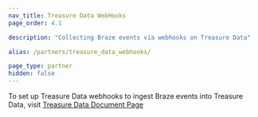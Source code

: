 ```yaml
---
nav_title: Treasure Data WebHooks
page_order: 4.1

description: "Collecting Braze events via webhooks on Treasure Data"

alias: /partners/treasure_data_webhooks/

page_type: partner
hidden: false
---
```


To set up Treasure Data webhooks to ingest Braze events into Treasure Data, visit [Treasure Data Document Page][1]

[1]: https://docs.treasuredata.com/display/public/PD/Postback+API
